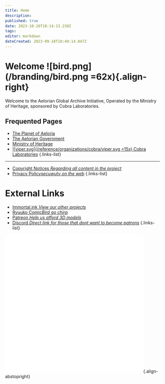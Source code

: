 ```yaml
---
title: Home
description: 
published: true
date: 2023-10-26T18:14:13.238Z
tags: 
editor: markdown
dateCreated: 2023-09-18T18:49:14.847Z
---
```


# Welcome ![bird.png](/branding/bird.png =62x){.align-right}
Welcome to the Aelorian Global Archive Initiative, Operated by the Ministry of Heritage, sponsored by Cobra Laboratories.

## Frequented Pages
- [The Planet of Aeloria](reference/location/aeloria)
- [The Aelorian Government](/reference/species/aelorian/government)
- [Ministry of Heritage](/reference/species/aelorian/government/heritage)
- [![viper.svg](/reference/organizations/cobra/viper.svg =15x) Cobra Laboratories](reference/organization/cobra-laboratories)
{.links-list}

---
- [Copyright Notices *Regarding all content in the project*](/copyright)
- [Privacy Policy*secuwuty on the web*](/privacy)
{.links-list}







# External Links

- [Immortal.ink *View our other projects*](https://immortal.ink)
- [Ryuuko Comic*Bird go chirp*](https://comic.immortal.ink/ryuuko/latest)
- [Patreon *Help us afford 3D models*](https://patreon.com/aeternum)
- [Discord *Direct link for those that dont want to become patrons*](https://discord.gg/A8YdS9tTh2)
{.links-list}

![immortalink_initials_square450.png](/branding/immortalink_initials_square450.png){.align-abstopright}